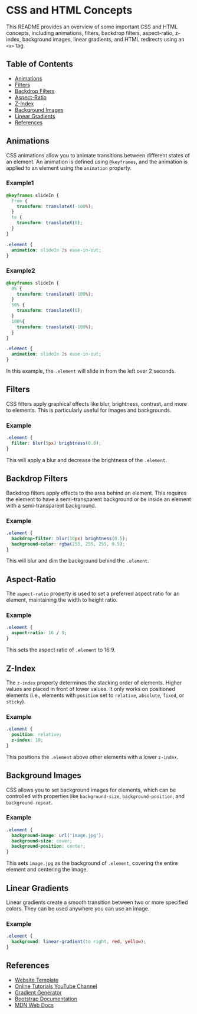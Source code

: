 # CSS and HTML Concepts

This README provides an overview of some important CSS and HTML concepts, including animations, filters, backdrop filters, aspect-ratio, z-index, background images, linear gradients, and HTML redirects using an `<a>` tag.

## Table of Contents

- [Animations](#animations)
- [Filters](#filters)
- [Backdrop Filters](#backdrop-filters)
- [Aspect-Ratio](#aspect-ratio)
- [Z-Index](#z-index)
- [Background Images](#background-images)
- [Linear Gradients](#linear-gradients)
- [References](#references)

## Animations

CSS animations allow you to animate transitions between different states of an element. An animation is defined using `@keyframes`, and the animation is applied to an element using the `animation` property.

### Example1

```css
@keyframes slideIn {
  from {
    transform: translateX(-100%);
  }
  to {
    transform: translateX(0);
  }
}

.element {
  animation: slideIn 2s ease-in-out;
}
```

### Example2

```css
@keyframes slideIn {
  0% {
    transform: translateX(-100%);
  }
  50% {
    transform: translateX(0);
  }
  100%{
    transform: translateX(-100%);
  }
}

.element {
  animation: slideIn 2s ease-in-out;
}
```

In this example, the `.element` will slide in from the left over 2 seconds.

## Filters

CSS filters apply graphical effects like blur, brightness, contrast, and more to elements. This is particularly useful for images and backgrounds.

### Example

```css
.element {
  filter: blur(5px) brightness(0.8);
}
```

This will apply a blur and decrease the brightness of the `.element`.

## Backdrop Filters

Backdrop filters apply effects to the area behind an element. This requires the element to have a semi-transparent background or be inside an element with a semi-transparent background.

### Example

```css
.element {
  backdrop-filter: blur(10px) brightness(0.5);
  background-color: rgba(255, 255, 255, 0.5);
}
```

This will blur and dim the background behind the `.element`.

## Aspect-Ratio

The `aspect-ratio` property is used to set a preferred aspect ratio for an element, maintaining the width to height ratio.

### Example

```css
.element {
  aspect-ratio: 16 / 9;
}
```

This sets the aspect ratio of `.element` to 16:9.

## Z-Index

The `z-index` property determines the stacking order of elements. Higher values are placed in front of lower values. It only works on positioned elements (i.e., elements with `position` set to `relative`, `absolute`, `fixed`, or `sticky`).

### Example

```css
.element {
  position: relative;
  z-index: 10;
}
```

This positions the `.element` above other elements with a lower `z-index`.

## Background Images

CSS allows you to set background images for elements, which can be controlled with properties like `background-size`, `background-position`, and `background-repeat`.

### Example

```css
.element {
  background-image: url('image.jpg');
  background-size: cover;
  background-position: center;
}
```

This sets `image.jpg` as the background of `.element`, covering the entire element and centering the image.

## Linear Gradients

Linear gradients create a smooth transition between two or more specified colors. They can be used anywhere you can use an image.

### Example

```css
.element {
  background: linear-gradient(to right, red, yellow);
}
```

## References

- [Website Template](https://templatemo.com/live/templatemo_559_zay_shop)
- [Online Tutorials YouTube Channel](https://www.youtube.com/@OnlineTutorialsYT)
- [Gradient Generator](https://mycolor.space/gradient?ori=circle&hex=%23435B5E&hex2=%23BFA0DC&sub=1)
- [Bootstrap Documentation](https://getbootstrap.com/)
- [MDN Web Docs](https://developer.mozilla.org/)
